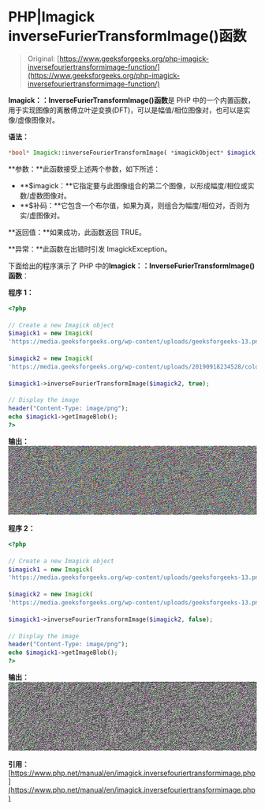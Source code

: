 # PHP|Imagick inverseFurierTransformImage()函数

> Original: [https://www.geeksforgeeks.org/php-imagick-inversefouriertransformimage-function/](https://www.geeksforgeeks.org/php-imagick-inversefouriertransformimage-function/)

**Imagick：：InverseFurierTransformImage()函数**是 PHP 中的一个内置函数，用于实现图像的离散傅立叶逆变换(DFT)，可以是幅值/相位图像对，也可以是实像/虚像图像对。

**语法：**

```php
*bool* Imagick::inverseFourierTransformImage( *imagickObject* $imagick, *float* $complement )
```

**参数：**此函数接受上述两个参数，如下所述：

*   **$imagick：**它指定要与此图像组合的第二个图像，以形成幅度/相位或实数/虚数图像对。
*   **$补码：**它包含一个布尔值，如果为真，则组合为幅度/相位对，否则为实/虚图像对。

**返回值：**如果成功，此函数返回 TRUE。

**异常：**此函数在出错时引发 ImagickException。

下面给出的程序演示了 PHP 中的**Imagick：：InverseFurierTransformImage()函数**：

**程序 1：**

```php
<?php

// Create a new Imagick object
$imagick1 = new Imagick(
'https://media.geeksforgeeks.org/wp-content/uploads/geeksforgeeks-13.png');

$imagick2 = new Imagick(
'https://media.geeksforgeeks.org/wp-content/uploads/20190918234528/colorize1.png');

$imagick1->inverseFourierTransformImage($imagick2, true);

// Display the image
header("Content-Type: image/png");
echo $imagick1->getImageBlob();
?>
```

**输出：**
![](img/c7e48dc8cbd5281df1a057c22e4acdeb.png)

**程序 2：**

```php
<?php

// Create a new Imagick object
$imagick1 = new Imagick(
'https://media.geeksforgeeks.org/wp-content/uploads/geeksforgeeks-13.png');

$imagick2 = new Imagick(
'https://media.geeksforgeeks.org/wp-content/uploads/geeksforgeeks-13.png');

$imagick1->inverseFourierTransformImage($imagick2, false);

// Display the image
header("Content-Type: image/png");
echo $imagick1->getImageBlob();
?>
```

**输出：**
![](img/8561c0d03bfa95b37a8b3009871cd017.png)

**引用：**[https://www.php.net/manual/en/imagick.inversefouriertransformimage.php](https://www.php.net/manual/en/imagick.inversefouriertransformimage.php)